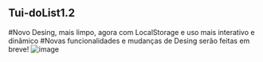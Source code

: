 ## Tui-doList1.2
#Novo Desing, mais limpo, agora com LocalStorage e uso mais interativo e dinâmico
#Novas funcionalidades e mudanças de Desing serão feitas em breve!
![image](https://user-images.githubusercontent.com/111259694/223891752-e128e1dc-ef0e-4c83-bfc6-3b228c843b00.png)

